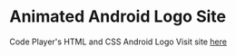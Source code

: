 # Animated Android Logo Site
Code Player's HTML and CSS Android Logo
Visit site [here](http://strongdan.github.io/android_logo_site/)
